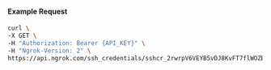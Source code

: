 <!-- Code generated for API Clients. DO NOT EDIT. -->

#### Example Request

```bash
curl \
-X GET \
-H "Authorization: Bearer {API_KEY}" \
-H "Ngrok-Version: 2" \
https://api.ngrok.com/ssh_credentials/sshcr_2rwrpV6VEYB5vDJ8KvFT7flWOZB
```
